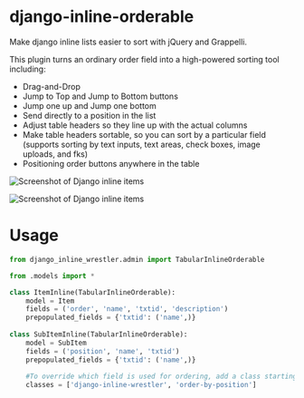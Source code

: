 django-inline-orderable
=======================

Make django inline lists easier to sort with jQuery and Grappelli.

This plugin turns an ordinary order field into a high-powered sorting tool including:
* Drag-and-Drop
* Jump to Top and Jump to Bottom buttons
* Jump one up and Jump one bottom
* Send directly to a position in the list
* Adjust table headers so they line up with the actual columns
* Make table headers sortable, so you can sort by a particular field (supports sorting by text inputs, text areas, check boxes, image uploads, and fks)
* Positioning order buttons anywhere in the table

![Screenshot of Django inline items](/../master/docs/screenshots/screenshot.png?raw=true "Screenshot of Tabular Inline Items")

![Screenshot of Django inline items](/../master/docs/screenshots/sort_by_columns.png?raw=true "Screenshot of Tabular Inline Items")

Usage
=====

```python
from django_inline_wrestler.admin import TabularInlineOrderable

from .models import *

class ItemInline(TabularInlineOrderable):
	model = Item
	fields = ('order', 'name', 'txtid', 'description')
	prepopulated_fields = {'txtid': ('name',)}
	
class SubItemInline(TabularInlineOrderable):
	model = SubItem
	fields = ('position', 'name', 'txtid')
	prepopulated_fields = {'txtid': ('name',)}
	
	#To override which field is used for ordering, add a class starting with order-by-[fieldname]. Make sure to also include
	classes = ['django-inline-wrestler', 'order-by-position']
```
